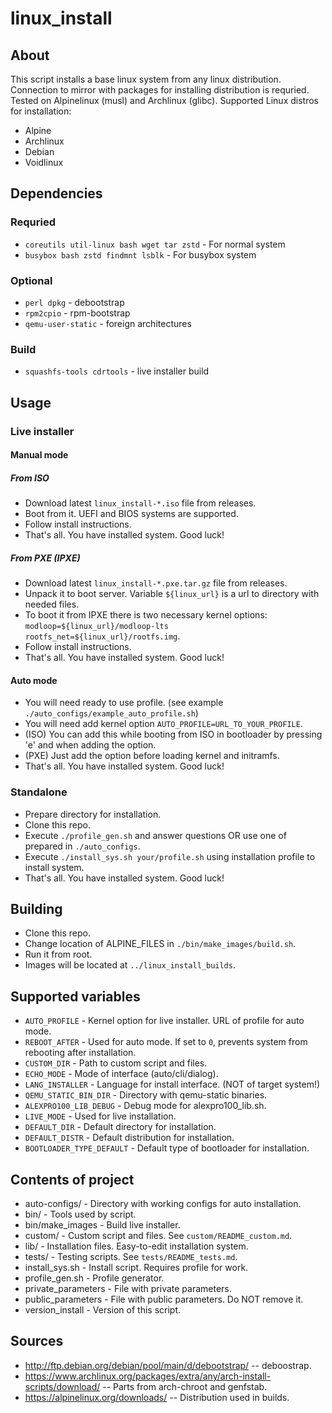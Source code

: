 linux_install
=============

## About
This script installs a base linux system from any linux distribution.
Connection to mirror with packages for installing distribution is requried.
Tested on Alpinelinux (musl) and Archlinux (glibc).
Supported Linux distros for installation:
* Alpine
* Archlinux
* Debian
* Voidlinux

## Dependencies
### Requried
* `coreutils util-linux bash wget tar zstd` - For normal system
* `busybox bash zstd findmnt lsblk` - For busybox system
### Optional
* `perl dpkg` - debootstrap
* `rpm2cpio` - rpm-bootstrap
* `qemu-user-static` - foreign architectures
### Build
* `squashfs-tools cdrtools` - live installer build

## Usage
### Live installer
#### Manual mode
##### From ISO
* Download latest `linux_install-*.iso` file from releases.
* Boot from it. UEFI and BIOS systems are supported.
* Follow install instructions.
* That's all. You have installed system. Good luck!
##### From PXE (IPXE)
* Download latest `linux_install-*.pxe.tar.gz` file from releases.
* Unpack it to boot server. Variable `${linux_url}` is a url to directory with needed files.
* To boot it from IPXE there is two necessary kernel options: `modloop=${linux_url}/modloop-lts rootfs_net=${linux_url}/rootfs.img`.
* Follow install instructions.
* That's all. You have installed system. Good luck!
#### Auto mode
* You will need ready to use profile. (see example `./auto_configs/example_auto_profile.sh`)
* You will need add kernel option `AUTO_PROFILE=URL_TO_YOUR_PROFILE`. 
* (ISO) You can add this while booting from ISO in bootloader by pressing 'e' and when adding the option.
* (PXE) Just add the option before loading kernel and initramfs.
* That's all. You have installed system. Good luck!
### Standalone
* Prepare directory for installation.
* Clone this repo.
* Execute `./profile_gen.sh` and answer questions OR use one of prepared in `./auto_configs`.
* Execute `./install_sys.sh your/profile.sh` using installation profile to install system.
* That's all. You have installed system. Good luck!

## Building
* Clone this repo.
* Change location of ALPINE_FILES in `./bin/make_images/build.sh`.
* Run it from root.
* Images will be located at `../linux_install_builds`.

## Supported variables
* `AUTO_PROFILE` - Kernel option for live installer. URL of profile for auto mode.
* `REBOOT_AFTER` - Used for auto mode. If set to `0`, prevents system from rebooting after installation. 
* `CUSTOM_DIR` - Path to custom script and files.
* `ECHO_MODE` - Mode of interface (auto/cli/dialog).
* `LANG_INSTALLER` - Language for install interface. (NOT of target system!)
* `QEMU_STATIC_BIN_DIR` - Directory with qemu-static binaries.
* `ALEXPRO100_LIB_DEBUG` - Debug mode for alexpro100_lib.sh.
* `LIVE_MODE` - Used for live installation.
* `DEFAULT_DIR` - Default directory for installation.
* `DEFAULT_DISTR` - Default distribution for installation.
* `BOOTLOADER_TYPE_DEFAULT` - Default type of bootloader for installation.

## Contents of project
* auto-configs/ - Directory with working configs for auto installation.
* bin/ - Tools used by script.
* bin/make_images - Build live installer.
* custom/ - Custom script and files. See `custom/README_custom.md`.
* lib/ - Installation files. Easy-to-edit installation system.
* tests/ - Testing scripts. See `tests/README_tests.md`.
* install_sys.sh - Install script. Requires profile for work.
* profile_gen.sh - Profile generator.
* private_parameters - File with private parameters.
* public_parameters - File with public parameters. Do NOT remove it.
* version_install - Version of this script.

## Sources
* http://ftp.debian.org/debian/pool/main/d/debootstrap/ -- deboostrap.
* https://www.archlinux.org/packages/extra/any/arch-install-scripts/download/ -- Parts from arch-chroot and genfstab.
* https://alpinelinux.org/downloads/ -- Distribution used in builds.
